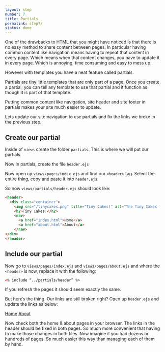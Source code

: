```yaml
---
layout: step
number: 7
title: Partials
permalink: step7/
status: done
---
```


One of the drawbacks to HTML that you might have noticed is that there is no easy method to share content between pages.  In particular having common content like navigation means having to repeat that content in every page.  Which means when that content changes, you have to update it in every page.  Which is annoying, time consuming and easy to mess up.

However with templates you have a neat feature called partials.

Partials are tiny little templates that are only part of a page.  Once you create a partial, you can tell any template to use that partial and it function as though it is part of that template. 

Putting common content like navigation, site header and site footer in partials makes your site much easier to update.

Lets update our site navigation to use partials and fix the links we broke in the previous step.

## Create our partial

Inside of `views` create the folder `partials`.  This is where we will put our partials.

Now in partials, create the file `header.ejs`

Now open up `views/pages/index.ejs` and find our `<header>` tag.  Select the entire thing, copy and paste it into `header.ejs`.

So now `views/partials/header.ejs` should look like:

```html
<header>
  <div class="container">
    <img src="/tinycakes.png" title="Tiny Cakes!" alt="The Tiny Cakes logo, a stylized cartoon cupcake." height="48px" width="48px" />
    <h2>Tiny Cakes!</h2>
    <nav>
      <a href="index.html">Home</a>
      <a href="about.html">About</a>
    </nav>
</div>
</header>
```

## Include our partial

Now go to `views/pages/index.ejs` and `views/pages/about.ejs` and where the `<header>` is now, replace it with the following:

```html
<% include “../partials/header” %>
```
If you refresh the pages it should seem exactly the same.

But here’s the thing.  Our links are still broken right?  Open up `header.ejs` and update the links as below:

<nav>
  <a href="/">Home</a>
  <a href="/about">About</a>
</nav>

Now check both the home & about pages in your browser.  The links in the header should be fixed in both pages.  So much more convenient that having to make those changes in both files.  Now imagine if you had dozens or hundreds of pages.  So much easier this way than managing each of them by hand.

